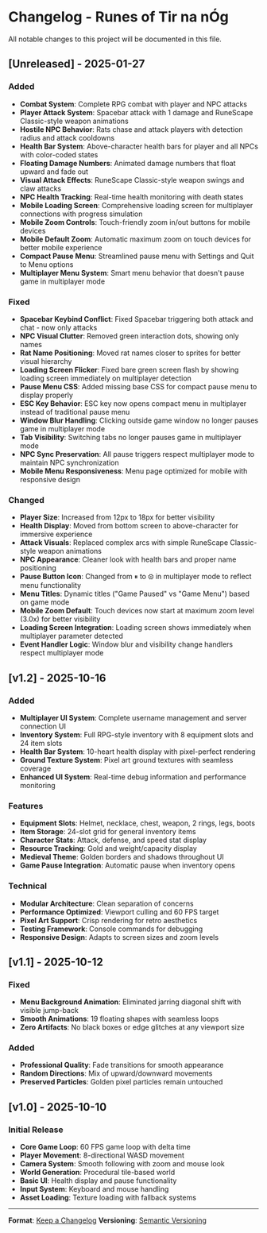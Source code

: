 # Changelog - Runes of Tir na nÓg

All notable changes to this project will be documented in this file.

## [Unreleased] - 2025-01-27

### Added
- **Combat System**: Complete RPG combat with player and NPC attacks
- **Player Attack System**: Spacebar attack with 1 damage and RuneScape Classic-style weapon animations
- **Hostile NPC Behavior**: Rats chase and attack players with detection radius and attack cooldowns
- **Health Bar System**: Above-character health bars for player and all NPCs with color-coded states
- **Floating Damage Numbers**: Animated damage numbers that float upward and fade out
- **Visual Attack Effects**: RuneScape Classic-style weapon swings and claw attacks
- **NPC Health Tracking**: Real-time health monitoring with death states
- **Mobile Loading Screen**: Comprehensive loading screen for multiplayer connections with progress simulation
- **Mobile Zoom Controls**: Touch-friendly zoom in/out buttons for mobile devices
- **Mobile Default Zoom**: Automatic maximum zoom on touch devices for better mobile experience
- **Compact Pause Menu**: Streamlined pause menu with Settings and Quit to Menu options
- **Multiplayer Menu System**: Smart menu behavior that doesn't pause game in multiplayer mode

### Fixed
- **Spacebar Keybind Conflict**: Fixed Spacebar triggering both attack and chat - now only attacks
- **NPC Visual Clutter**: Removed green interaction dots, showing only names
- **Rat Name Positioning**: Moved rat names closer to sprites for better visual hierarchy
- **Loading Screen Flicker**: Fixed bare green screen flash by showing loading screen immediately on multiplayer detection
- **Pause Menu CSS**: Added missing base CSS for compact pause menu to display properly
- **ESC Key Behavior**: ESC key now opens compact menu in multiplayer instead of traditional pause menu
- **Window Blur Handling**: Clicking outside game window no longer pauses game in multiplayer mode
- **Tab Visibility**: Switching tabs no longer pauses game in multiplayer mode
- **NPC Sync Preservation**: All pause triggers respect multiplayer mode to maintain NPC synchronization
- **Mobile Menu Responsiveness**: Menu page optimized for mobile with responsive design

### Changed
- **Player Size**: Increased from 12px to 18px for better visibility
- **Health Display**: Moved from bottom screen to above-character for immersive experience
- **Attack Visuals**: Replaced complex arcs with simple RuneScape Classic-style weapon animations
- **NPC Appearance**: Cleaner look with health bars and proper name positioning
- **Pause Button Icon**: Changed from ⏸ to ⚙ in multiplayer mode to reflect menu functionality
- **Menu Titles**: Dynamic titles ("Game Paused" vs "Game Menu") based on game mode
- **Mobile Zoom Default**: Touch devices now start at maximum zoom level (3.0x) for better visibility
- **Loading Screen Integration**: Loading screen shows immediately when multiplayer parameter detected
- **Event Handler Logic**: Window blur and visibility change handlers respect multiplayer mode

## [v1.2] - 2025-10-16

### Added
- **Multiplayer UI System**: Complete username management and server connection UI
- **Inventory System**: Full RPG-style inventory with 8 equipment slots and 24 item slots
- **Health Bar System**: 10-heart health display with pixel-perfect rendering
- **Ground Texture System**: Pixel art ground textures with seamless coverage
- **Enhanced UI System**: Real-time debug information and performance monitoring

### Features
- **Equipment Slots**: Helmet, necklace, chest, weapon, 2 rings, legs, boots
- **Item Storage**: 24-slot grid for general inventory items
- **Character Stats**: Attack, defense, and speed stat display
- **Resource Tracking**: Gold and weight/capacity display
- **Medieval Theme**: Golden borders and shadows throughout UI
- **Game Pause Integration**: Automatic pause when inventory opens

### Technical
- **Modular Architecture**: Clean separation of concerns
- **Performance Optimized**: Viewport culling and 60 FPS target
- **Pixel Art Support**: Crisp rendering for retro aesthetics
- **Testing Framework**: Console commands for debugging
- **Responsive Design**: Adapts to screen sizes and zoom levels

## [v1.1] - 2025-10-12

### Fixed
- **Menu Background Animation**: Eliminated jarring diagonal shift with visible jump-back
- **Smooth Animations**: 19 floating shapes with seamless loops
- **Zero Artifacts**: No black boxes or edge glitches at any viewport size

### Added
- **Professional Quality**: Fade transitions for smooth appearance
- **Random Directions**: Mix of upward/downward movements
- **Preserved Particles**: Golden pixel particles remain untouched

## [v1.0] - 2025-10-10

### Initial Release
- **Core Game Loop**: 60 FPS game loop with delta time
- **Player Movement**: 8-directional WASD movement
- **Camera System**: Smooth following with zoom and mouse look
- **World Generation**: Procedural tile-based world
- **Basic UI**: Health display and pause functionality
- **Input System**: Keyboard and mouse handling
- **Asset Loading**: Texture loading with fallback systems

---

**Format**: [Keep a Changelog](https://keepachangelog.com/en/1.0.0/)
**Versioning**: [Semantic Versioning](https://semver.org/spec/v2.0.0.html)


